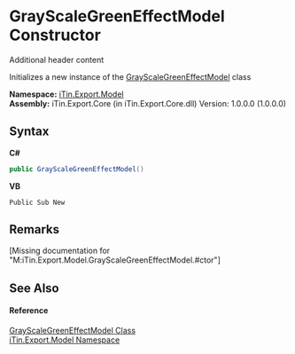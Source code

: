 # GrayScaleGreenEffectModel Constructor 
Additional header content 

Initializes a new instance of the <a href="T_iTin_Export_Model_GrayScaleGreenEffectModel">GrayScaleGreenEffectModel</a> class

**Namespace:**&nbsp;<a href="N_iTin_Export_Model">iTin.Export.Model</a><br />**Assembly:**&nbsp;iTin.Export.Core (in iTin.Export.Core.dll) Version: 1.0.0.0 (1.0.0.0)

## Syntax

**C#**<br />
``` C#
public GrayScaleGreenEffectModel()
```

**VB**<br />
``` VB
Public Sub New
```


## Remarks
\[Missing <remarks> documentation for "M:iTin.Export.Model.GrayScaleGreenEffectModel.#ctor"\]

## See Also


#### Reference
<a href="T_iTin_Export_Model_GrayScaleGreenEffectModel">GrayScaleGreenEffectModel Class</a><br /><a href="N_iTin_Export_Model">iTin.Export.Model Namespace</a><br />